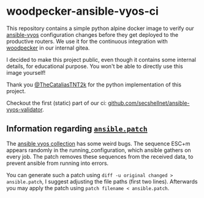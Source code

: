 # woodpecker-ansible-vyos-ci

This repository contains a simple python alpine docker image to verify our 
[ansible-vyos](https://docs.ansible.com/ansible/latest/collections/vyos/vyos/index.html) 
configuration changes before they get deployed to the productive routers. We use it for 
the continuous integration with [woodpecker](https://woodpecker-ci.org/) in our internal gitea.

I decided to make this project public, even though it contains some internal details, for educational purpose.
You won't be able to directly use this image yourself!

Thank you [@TheCataliasTNT2k](https://github.com/thecataliastnt2k) for the python implementation of this project.

Checkout the first (static) part of our ci: [github.com/secshellnet/ansible-vyos-validator](https://github.com/secshellnet/ansible-vyos-validator).

## Information regarding [`ansible.patch`](./ansible.patch)
The [ansible vyos collection](https://docs.ansible.com/ansible/latest/collections/vyos/vyos/index.html) has some weird bugs. The sequence ESC+m appears randomly in the running_configuration, which ansible gathers on every job. The patch removes these sequences from the received data, to prevent ansible from running into errors.

You can generate such a patch using `diff -u original changed > ansible.patch`, I suggest adjusting the file paths (first two lines). Afterwards you may apply the patch using `patch filename < ansible.patch`.